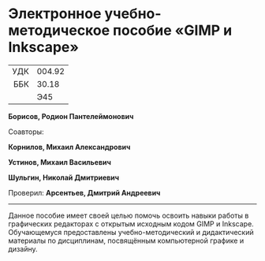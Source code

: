 # Электронное учебно-методическое пособие «GIMP и Inkscape»

|||
| ---:|:------ |
| УДК | 004.92 |
| ББК | 30.18  |
|     | Э45    |

__Борисов, Родион Пантелеймонович__

Соавторы:

__Корнилов, Михаил Александрович__

__Устинов, Михаил Васильевич__

__Шульгин, Николай Дмитриевич__

Проверил: __Арсентьев, Дмитрий Андреевич__

---

Данное пособие имеет своей целью помочь освоить навыки работы в графических редакторах с открытым исходным кодом GIMP и Inkscape. Обучающемуся предоставлены учебно-методический и дидактический материалы по дисциплинам, посвящённым компьютерной графике и дизайну.